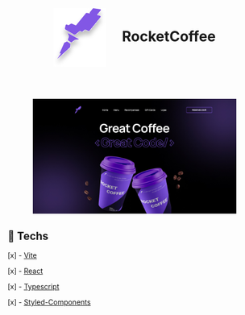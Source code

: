 <div align="center" style="display: flex; justify-content: center; gap: 2rem">
  <img src="./public/Logo.svg" />
  <h1>RocketCoffee</h1>
</div>

<div align="center" style="margin-top: 4rem;">
  <img src=".github/desktop.jpg" style="width: 80%;" />
</div>

## 🚀 Techs

[x] - [Vite](https://vitejs.dev/)

[x] - [React](https://reactjs.org/)

[x] - [Typescript](https://www.typescriptlang.org/)

[x] - [Styled-Components](https://styled-components.com/)
